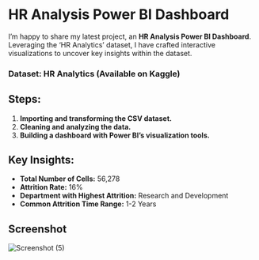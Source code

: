 # HR Analysis Power BI Dashboard

I’m happy to share my latest project, an **HR Analysis Power BI Dashboard**. Leveraging the ‘HR Analytics’ dataset, I have crafted interactive visualizations to uncover key insights within the dataset.

### Dataset: HR Analytics (Available on Kaggle)

## Steps:
1. **Importing and transforming the CSV dataset.**
2. **Cleaning and analyzing the data.**
3. **Building a dashboard with Power BI’s visualization tools.**

## Key Insights:
- **Total Number of Cells:** 56,278
- **Attrition Rate:** 16%
- **Department with Highest Attrition:** Research and Development
- **Common Attrition Time Range:** 1-2 Years

## Screenshot
![Screenshot (5)](https://github.com/KulkarnisAkshay/Power-BI-Dashboard/assets/167606252/fca9c496-8840-423c-bd5c-502677eed272)
